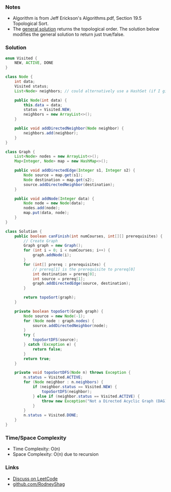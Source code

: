 ### Notes

- Algorithm is from Jeff Erickson's Algorithms.pdf, Section 19.5 Topological Sort.
- The [general solution](https://github.com/RodneyShag/LeetCode_solutions/blob/master/Solutions/Course%20Schedule%20II.md) returns the topological order. The solution below modifies the general solution to return just true/false.

### Solution

```java
enum Visited {
    NEW, ACTIVE, DONE
}
```

```java
class Node {
    int data;
    Visited status;
    List<Node> neighbors; // could alternatively use a HashSet (if I give nodes unique IDs)

    public Node(int data) {
        this.data = data;
        status = Visited.NEW;
        neighbors = new ArrayList<>();
    }

    public void addDirectedNeighbor(Node neighbor) {
        neighbors.add(neighbor);
    }
}
```

```java
class Graph {
    List<Node> nodes = new ArrayList<>();
    Map<Integer, Node> map = new HashMap<>();

    public void addDirectedEdge(Integer s1, Integer s2) {
        Node source = map.get(s1);
        Node destination = map.get(s2);
        source.addDirectedNeighbor(destination);
    }

    public void addNode(Integer data) {
        Node node = new Node(data);
        nodes.add(node);
        map.put(data, node);
    }
}
```

```java
class Solution {
    public boolean canFinish(int numCourses, int[][] prerequisites) {
        // Create Graph
        Graph graph = new Graph();
        for (int i = 0; i < numCourses; i++) {
            graph.addNode(i);
        }
        for (int[] prereq : prerequisites) {
            // prereq[1] is the prerequisite to prereq[0]
            int destination = prereq[0];
            int source = prereq[1];
            graph.addDirectedEdge(source, destination);
        }

        return topoSort(graph);
    }

    private boolean topoSort(Graph graph) {
        Node source = new Node(-1);
        for (Node node : graph.nodes) {
            source.addDirectedNeighbor(node);
        }
        try {
            topoSortDFS(source);
        } catch (Exception e) {
            return false;
        }
        return true;
    }

    private void topoSortDFS(Node n) throws Exception {
        n.status = Visited.ACTIVE;
        for (Node neighbor : n.neighbors) {
            if (neighbor.status == Visited.NEW) {
                topoSortDFS(neighbor);
            } else if (neighbor.status == Visited.ACTIVE) {
                throw new Exception("Not a Directed Acyclic Graph (DAG). Graph has a cycle.");
            }
        }
        n.status = Visited.DONE;
    }
}
```

### Time/Space Complexity

-  Time Complexity: O(n)
- Space Complexity: O(n) due to recursion

### Links

- [Discuss on LeetCode](https://leetcode.com/problems/course-schedule/discuss/304362)
- [github.com/RodneyShag](https://github.com/RodneyShag)
